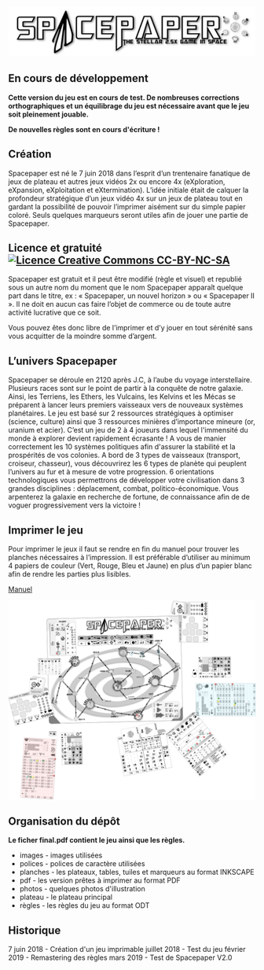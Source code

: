 ![logo](https://raw.githubusercontent.com/dahut87/SpacePaper/master/images/logo.png)

## En cours de développement

**Cette version du jeu est en cours de test. De nombreuses corrections orthographiques et un équilibrage du jeu est nécessaire avant que le jeu soit pleinement jouable.**

**De nouvelles règles sont en cours d'écriture !**

## Création

Spacepaper est né le 7 juin 2018 dans l’esprit d’un trentenaire fanatique de jeux de plateau et autres jeux vidéos 2x ou encore 4x (eXploration, eXpansion, eXploitation et eXtermination). L’idée initiale était de calquer la profondeur stratégique d’un jeux vidéo 4x sur un jeux de plateau tout en gardant la possibilité de pouvoir l’imprimer aisément sur du simple papier coloré. Seuls quelques marqueurs seront utiles afin de jouer une partie de Spacepaper.

## Licence et gratuité [![Licence Creative Commons CC-BY-NC-SA](https://i.creativecommons.org/l/by-nc-sa/4.0/80x15.png)](https://creativecommons.org/licenses/by-nc-sa/4.0/deed.fr)

Spacepaper est gratuit et il peut être modifié (règle et visuel) et republié sous un autre nom du moment que le nom Spacepaper apparaît quelque part dans le titre, ex : « Spacepaper, un nouvel horizon » ou « Spacepaper II ». Il ne doit en aucun cas faire l’objet de commerce ou de toute autre activité lucrative que ce soit.

Vous pouvez êtes donc libre de l’imprimer et d’y jouer en tout sérénité sans vous acquitter de la moindre somme d’argent.

## L’univers Spacepaper

Spacepaper se déroule en 2120 après J.C, à l’aube du voyage interstellaire. Plusieurs races sont sur le point de partir à la conquête de notre galaxie. Ainsi, les Terriens, les Ethers, les Vulcains, les Kelvins et les Mécas se préparent à lancer leurs premiers vaisseaux vers de nouveaux systèmes planétaires. Le jeu est basé sur 2 ressources stratégiques à optimiser (science, culture) ainsi que 3 ressources minières d’importance mineure (or, uranium et acier). C’est un jeu de 2 à 4 joueurs dans lequel l'immensité du monde à explorer devient rapidement écrasante ! A vous de manier correctement les 10 systèmes politiques afin d'assurer la stabilité et la prospérités de vos colonies. A bord de 3 types de vaisseaux (transport, croiseur, chasseur), vous découvrirez les 6 types de planète qui peuplent l’univers au fur et à mesure de votre progression. 6 orientations technologiques vous permettrons de développer votre civilisation dans 3 grandes disciplines : déplacement,  combat, politico-économique. Vous arpenterez la galaxie en recherche de fortune, de connaissance afin de de voguer progressivement vers la victoire !

## Imprimer le jeu

Pour imprimer le jeux il faut se rendre en fin du manuel pour trouver les planches nécessaires à l’impression. Il est préférable d’utiliser au minimum 4 papiers de couleur (Vert, Rouge, Bleu et Jaune) en plus d’un papier blanc afin de rendre les parties plus lisibles.

[Manuel](https://raw.githubusercontent.com/dahut87/SpacePaper/master/final.pdf)

![jeu](https://github.com/dahut87/SpacePaper/blob/master/images/espace.svg.png)

## Organisation du dépôt

**Le ficher final.pdf contient le jeu ainsi que les règles.**

* images - images utilisées
* polices - polices de caractère utilisées
* planches - les plateaux, tables, tuiles et marqueurs au format INKSCAPE
* pdf - les version prêtes à imprimer au format PDF
* photos - quelques photos d'illustration
* plateau - le plateau principal
* règles - les règles du jeu au format ODT

## Historique

7 juin 2018 - Création d'un jeu imprimable
juillet 2018 - Test du jeu
février 2019 - Remastering des règles
mars 2019 - Test de Spacepaper V2.0

